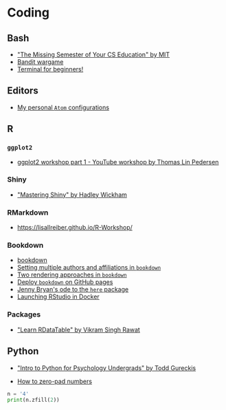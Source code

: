 # Coding

## Bash

- ["The Missing Semester of Your CS Education" by MIT](https://missing.csail.mit.edu/)
- [Bandit wargame](https://overthewire.org/wargames/bandit/)
- [Terminal for beginners!](https://medium.com/@grace.m.nolan/terminal-for-beginners-e492ba10902a)

## Editors

- [My personal `Atom` configurations](https://lennartwittkuhn.com/.atom/)

## R

### `ggplot2`

- [ggplot2 workshop part 1 - YouTube workshop by Thomas Lin Pedersen](https://www.youtube.com/watch?v=h29g21z0a68&feature=youtu.be)

### Shiny

- ["Mastering Shiny" by Hadley Wickham](https://mastering-shiny.org/)

### RMarkdown

- https://lisallreiber.github.io/R-Workshop/

### Bookdown

- [bookdown](https://bookdown.org/yihui/bookdown/)
- [Setting multiple authors and affiliations in `bookdown`](https://bookdown.org/yihui/rmarkdown-cookbook/multiple-authors.html)
- [Two rendering approaches in `bookdown`](https://bookdown.org/yihui/bookdown/new-session.html)
- [Deploy `bookdown` on GitHub pages](https://bookdown.org/yihui/bookdown/github.html)
- [Jenny Bryan's ode to the `here` package](https://github.com/jennybc/here_here)
- [Launching RStudio in Docker](https://ropenscilabs.github.io/r-docker-tutorial/02-Launching-Docker.html)

### Packages

- ["Learn RDataTable" by Vikram Singh Rawat](https://bookdown.org/content/2746/)

## Python

- ["Intro to Python for Psychology Undergrads" by Todd Gureckis](https://vimeo.com/510538674)


- [How to zero-pad numbers](https://stackoverflow.com/a/339013)

```python
n = '4'
print(n.zfill(2))
```
